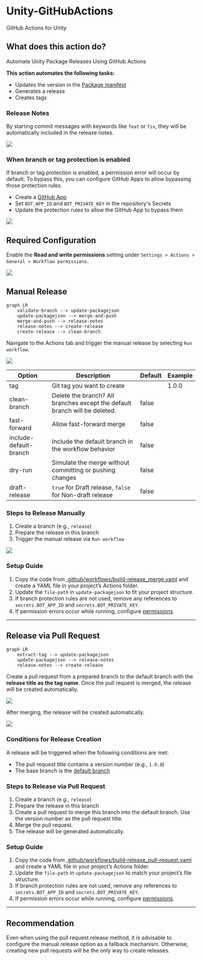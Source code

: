 # Unity-GitHubActions
GitHub Actions for Unity

## What does this action do?

Automate Unity Package Releases Using GitHub Actions

**This action automates the following tasks:**
- Updates the version in the [Package manifest](https://docs.unity3d.com/2022.3/Documentation/Manual/upm-manifestPkg.html)
- Generates a release
- Creates tags

### Release Notes

By starting commit messages with keywords like `feat` or `fix`, they will be automatically included in the release notes.

![](Docs/release-note.jpg)

### When branch or tag protection is enabled

If branch or tag protection is enabled, a permission error will occur by default. To bypass this, you can configure GitHub Apps to allow bypassing those protection rules.

- Create a [GitHub App](https://docs.github.com/en/apps/creating-github-apps/about-creating-github-apps/about-creating-github-apps)
- Set `BOT_APP_ID` and `BOT_PRIVATE_KEY` in the repository's Secrets
- Update the protection rules to allow the GitHub App to bypass them

![](Docs/bot-setting.jpg)

## Required Configuration

Enable the **Read and write permissions** setting under `Settings > Actions > General > Workflow permissions`.

![](Docs/settings_action.jpg)

## Manual Release

```mermaid
graph LR
    validate-branch --> update-packagejson
    update-packagejson --> merge-and-push
    merge-and-push --> release-notes
    release-notes --> create-release
    create-release --> clean-branch
```

Navigate to the Actions tab and trigger the manual release by selecting `Run workflow`.

![](Docs/release_manually.jpg)

| Option                | Description  | Default | Example  |
|-----------------------|--------------|---------|----------|
| tag                  | Git tag you want to create  |         | 1.0.0    |
| clean-branch         | Delete the branch? All branches except the default branch will be deleted.  | false   |          |
| fast-forward         | Allow fast-forward merge   | false   |          |
| include-default-branch | Include the default branch in the workflow behavior | false   |          |
| dry-run              | Simulate the merge without committing or pushing changes | false   |          |
| draft-release        | `true` for Draft release, `false` for Non-draft release | false   |          |

### Steps to Release Manually

1. Create a branch (e.g., `release`)
2. Prepare the release in this branch
3. Trigger the manual release via `Run workflow`

![](Docs/release_manually2.jpg)

### Setup Guide

1. Copy the code from [.github/workflows/build-release_merge.yaml](https://github.com/IShix-g/Unity-GitHubActions/blob/main/.github/workflows/build-release_merge.yaml) and create a YAML file in your project’s Actions folder.
2. Update the `file-path` in `update-packagejson` to fit your project structure.
3. If branch protection rules are not used, remove any references to `secrets.BOT_APP_ID` and `secrets.BOT_PRIVATE_KEY`.
4. If permission errors occur while running, configure [permissions](https://docs.github.com/en/actions/writing-workflows/choosing-what-your-workflow-does/controlling-permissions-for-github_token).

---

## Release via Pull Request

```mermaid
graph LR
    extract-tag --> update-packagejson
    update-packagejson --> release-notes
    release-notes --> create-release
```

Create a pull request from a prepared branch to the default branch with the **release title as the tag name**. Once the pull request is merged, the release will be created automatically.

![](Docs/pull_request.jpg)

After merging, the release will be created automatically.

![](Docs/pull_request2.jpg)

### Conditions for Release Creation

A release will be triggered when the following conditions are met:
- The pull request title contains a version number (e.g., `1.0.0`)
- The base branch is the [default branch](https://docs.github.com/en/repositories/configuring-branches-and-merges-in-your-repository/managing-branches-in-your-repository/changing-the-default-branch)

### Steps to Release via Pull Request

1. Create a branch (e.g., `release`)
2. Prepare the release in this branch
3. Create a pull request to merge this branch into the default branch. Use the version number as the pull request title.
4. Merge the pull request.
5. The release will be generated automatically.

### Setup Guide

1. Copy the code from [.github/workflows/build-release_pull-request.yaml](https://github.com/IShix-g/Unity-GitHubActions/blob/main/.github/workflows/build-release_pull-request.yaml) and create a YAML file in your project’s Actions folder.
2. Update the `file-path` in `update-packagejson` to match your project’s file structure.
3. If branch protection rules are not used, remove any references to `secrets.BOT_APP_ID` and `secrets.BOT_PRIVATE_KEY`.
4. If permission errors occur while running, configure [permissions](https://docs.github.com/en/actions/writing-workflows/choosing-what-your-workflow-does/controlling-permissions-for-github_token).

---

## Recommendation

Even when using the pull request release method, it is advisable to configure the manual release option as a fallback mechanism. Otherwise, creating new pull requests will be the only way to create releases.